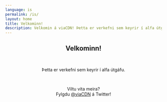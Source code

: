 ```yaml
---
language: is
permalink: /is/
layout: home
title: Velkominn!
description: Velkomin á viaCDN! Þetta er verkefni sem keyrir í alfa útgáfu. Viltu vita meira?
---
```


<center>
<h2>Velkominn!</h2>
<br/>

<p>
Þetta er verkefni sem keyrir í alfa útgáfu.
</p>

<br/>

<p>
Viltu vita meira?
<br/>
Fylgdu <a href="https://twitter.com/viaCDN" target="_blank" rel="noopener">@viaCDN</a> á Twitter!
</p>

<br/>
</center>
